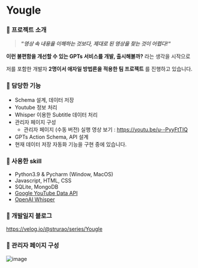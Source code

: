 # Yougle
### 📌 프로젝트 소개

>_**"영상 속 내용을 이해하는 것보다, 제대로 된 영상을 찾는 것이 어렵다!"**_

**이런 불편함을 개선할 수 있는 GPTs 서비스를 개발, 출시해볼까?** 라는 생각을 시작으로

저를 포함한 개발자 **2명이서 애자일 방법론을 적용한 팀 프로젝트** 를 진행하고 있습니다.

### 📌 담당한 기능
- Schema 설계, 데이터 저장
- Youtube 정보 처리 
- Whisper 이용한 Subtitle 데이터 처리 
- 관리자 페이지 구성
  - 관리자 페이지 (수동 버전) 실행 영상 보기 : https://youtu.be/u--PyyFtTIQ
- GPTs Action Schema, API 설계
- 현재 데이터 저장 자동화 기능을 구현 중에 있습니다.

### 📌 사용한 skill
- Python3.9 & Pycharm (Window, MacOS)
- Javascript, HTML, CSS
- SQLite, MongoDB
- [Google YouTube Data API](https://developers.google.com/youtube/v3)
- [OpenAI Whisper](https://github.com/openai/whisper)

### 📌 개발일지 블로그
https://velog.io/@strurao/series/Yougle 

### 📌 관리자 페이지 구성
![image](https://github.com/strurao/Yougle/assets/126440235/6c1676e1-32cd-448e-92a5-64c62d8bb52e)
